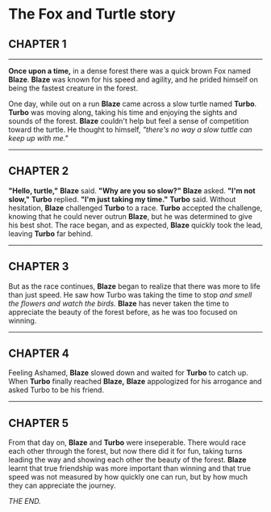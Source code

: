 # The Fox and Turtle story #

## CHAPTER 1 ##

---

**Once upon a time,** in a dense forest there was a quick brown Fox named **Blaze**. __Blaze__ was known for his speed and agility, and he prided himself on being the fastest creature in the forest.

One day, while out on a run **Blaze** came across a slow turtle named **Turbo**. __Turbo__ was moving along, taking his time and enjoying the sights and sounds of the forest. **Blaze** couldn't help but feel a sense of competition toward the turtle. He thought to himself, _"there's no way a slow tuttle can keep up with me."_

---

## CHAPTER 2

**"Hello, turtle,"** **Blaze** said. **"Why are you so slow?"** **Blaze** asked. **"I'm not slow,"** **Turbo** replied. **"I'm just taking my time."** **Turbo** said. Without hesitation, **Blaze** challenged **Turbo** to a race. **Turbo** accepted the challenge, knowing that he could never outrun **Blaze**, but he was determined to give his best shot. The race began, and as expected, **Blaze** quickly took the lead, leaving **Turbo** far behind.

---

## CHAPTER 3

But as the race continues, __Blaze__ began to realize that there was more to life than just speed. He saw how Turbo was taking the time to stop _and smell the flowers and watch the birds._ **Blaze** has never taken the time to appreciate the beauty of the forest before, as he was too focused on winning.

---

## CHAPTER 4

Feeling Ashamed, **Blaze** slowed down and waited for __Turbo__ to catch up. When __Turbo__ finally reached **Blaze,** **Blaze** appologized for his arrogance and asked Turbo to be his friend.


---

## CHAPTER 5

From that day on, **Blaze** and **Turbo** were inseperable. There would race each other through the forest, but now there did it for fun, taking turns leading the way and showing each other the beauty of the forest. __Blaze__ learnt that true friendship was more important than winning and that true speed was not measured by how quickly one can run, but by how much they can appreciate the journey.


_THE END._